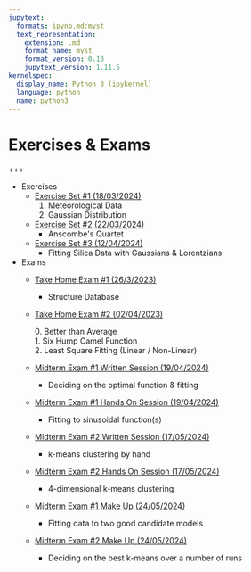 ```yaml
---
jupytext:
  formats: ipynb,md:myst
  text_representation:
    extension: .md
    format_name: myst
    format_version: 0.13
    jupytext_version: 1.11.5
kernelspec:
  display_name: Python 3 (ipykernel)
  language: python
  name: python3
---
```


# Exercises & Exams

+++

* Exercises
    * [Exercise Set #1 (18/03/2024)](Exams_HWs/FIZ228_Exercises_01)
        1. Meteorological Data
        2. Gaussian Distribution
    * [Exercise Set #2 (22/03/2024)](Exams_HWs/FIZ228_Exercises_02)
        * Anscombe's Quartet
    * [Exercise Set #3 (12/04/2024)](Exams_HWs/FIZ228_Exercises_03)
        * Fitting Silica Data with Gaussians & Lorentzians
* Exams
    * [Take Home Exam #1 (26/3/2023)](Exams_HWs/FIZ228_TakeHomeExam_01)
        * Structure Database
    * [Take Home Exam #2 (02/04/2023)](Exams_HWs/FIZ228_TakeHomeExam_02)
        
        0\. Better than Average  
        1\. Six Hump Camel Function  
        2\. Least Square Fitting (Linear / Non-Linear)  
    * [Midterm Exam #1 Written Session (19/04/2024)](Exams_HWs/FIZ228_20232_MT1_WrittenExam)  
        * Deciding on the optimal function & fitting
    * [Midterm Exam #1 Hands On Session (19/04/2024)](Exams_HWs/FIZ228_20232_MT1_HandsOnExam)  
        * Fitting to sinusoidal function(s)
    * [Midterm Exam #2 Written Session (17/05/2024)](Exams_HWs/FIZ228_20232_MT2_WrittenExam)  
        * k-means clustering by hand
    * [Midterm Exam #2 Hands On Session (17/05/2024)](Exams_HWs/FIZ228_20232_MT2_HandsOnExam)  
        * 4-dimensional k-means clustering
    * [Midterm Exam #1 Make Up (24/05/2024)](Exams_HWs/FIZ228_20232_MT1_MakeUpExam)  
        * Fitting data to two good candidate models
    * [Midterm Exam #2 Make Up (24/05/2024)](Exams_HWs/FIZ228_20232_MT2_MakeUpExam)  
        * Deciding on the best k-means over a number of runs        

```{code-cell} ipython3

```
